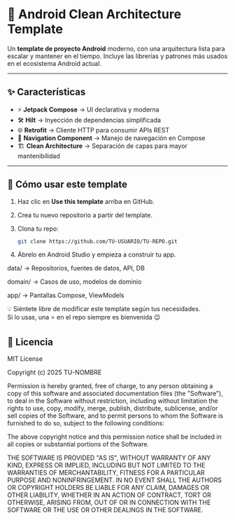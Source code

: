 # 📱 Android Clean Architecture Template

Un **template de proyecto Android** moderno, con una arquitectura lista para escalar y mantener en el tiempo. Incluye las librerías y patrones más usados en el ecosistema Android actual.

---

## ✨ Características

- ⚡ **Jetpack Compose** → UI declarativa y moderna  
- 🛠 **Hilt** → Inyección de dependencias simplificada  
- 🌐 **Retrofit** → Cliente HTTP para consumir APIs REST  
- 🧭 **Navigation Component** → Manejo de navegación en Compose  
- 🏗 **Clean Architecture** → Separación de capas para mayor mantenibilidad  

---

## 🚀 Cómo usar este template

1. Haz clic en **Use this template** arriba en GitHub.  
2. Crea tu nuevo repositorio a partir del template.  
3. Clona tu repo:  

   ```bash
   git clone https://github.com/TU-USUARIO/TU-REPO.git
   
4. Ábrelo en Android Studio y empieza a construir tu app.
   
data/          → Repositorios, fuentes de datos, API, DB

domain/        → Casos de uso, modelos de dominio

app/  → Pantallas Compose, ViewModels

💡 Siéntete libre de modificar este template según tus necesidades.  
Si lo usas, una ⭐ en el repo siempre es bienvenida 😉

## 📜 Licencia
MIT License

Copyright (c) 2025 TU-NOMBRE

Permission is hereby granted, free of charge, to any person obtaining a copy
of this software and associated documentation files (the "Software"), to deal
in the Software without restriction, including without limitation the rights
to use, copy, modify, merge, publish, distribute, sublicense, and/or sell
copies of the Software, and to permit persons to whom the Software is
furnished to do so, subject to the following conditions:

The above copyright notice and this permission notice shall be included in all
copies or substantial portions of the Software.

THE SOFTWARE IS PROVIDED "AS IS", WITHOUT WARRANTY OF ANY KIND, EXPRESS OR
IMPLIED, INCLUDING BUT NOT LIMITED TO THE WARRANTIES OF MERCHANTABILITY,
FITNESS FOR A PARTICULAR PURPOSE AND NONINFRINGEMENT. IN NO EVENT SHALL THE
AUTHORS OR COPYRIGHT HOLDERS BE LIABLE FOR ANY CLAIM, DAMAGES OR OTHER
LIABILITY, WHETHER IN AN ACTION OF CONTRACT, TORT OR OTHERWISE, ARISING FROM,
OUT OF OR IN CONNECTION WITH THE SOFTWARE OR THE USE OR OTHER DEALINGS IN THE
SOFTWARE.
